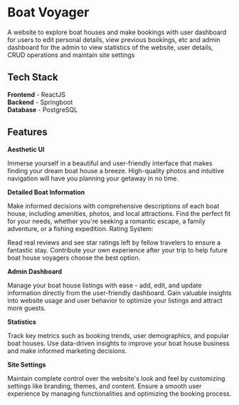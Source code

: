 
# Boat Voyager

A website to explore boat houses and make bookings with user dashboard for users to edit personal details, view previous bookings, etc and admin dashboard for the admin to view statistics of the website, user details, CRUD operations and maintain site settings
## Tech Stack
__Frontend__ - ReactJS \
__Backend__ - Springboot \
__Database__ - PostgreSQL
## Features
__Aesthetic UI__

Immerse yourself in a beautiful and user-friendly interface that makes finding your dream boat house a breeze.
High-quality photos and intuitive navigation will have you planning your getaway in no time.

__Detailed Boat Information__

Make informed decisions with comprehensive descriptions of each boat house, including amenities, photos, and local attractions.
Find the perfect fit for your needs, whether you're seeking a romantic escape, a family adventure, or a fishing expedition.
Rating System:

Read real reviews and see star ratings left by fellow travelers to ensure a fantastic stay.
Contribute your own experience after your trip to help future boat house voyagers choose the best option.

__Admin Dashboard__

Manage your boat house listings with ease - add, edit, and update information directly from the user-friendly dashboard.
Gain valuable insights into website usage and user behavior to optimize your listings and attract more guests.

__Statistics__

Track key metrics such as booking trends, user demographics, and popular boat houses.
Use data-driven insights to improve your boat house business and make informed marketing decisions.

__Site Settings__

Maintain complete control over the website's look and feel by customizing settings like branding, themes, and content.
Ensure a smooth user experience by managing functionalities and optimizing the booking process.
